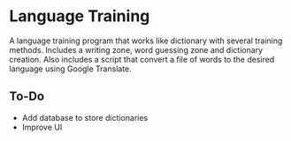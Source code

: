 # Language Training

A language training program that works like dictionary with several training methods. Includes a writing zone, word guessing zone and dictionary creation. Also includes a script that convert a file of words to the desired language using Google Translate.

## To-Do

* Add database to store dictionaries
* Improve UI
